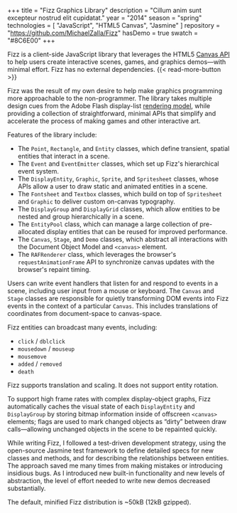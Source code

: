 +++
title = "Fizz Graphics Library"
description = "Cillum anim sunt excepteur nostrud elit cupidatat."
year = "2014"
season = "spring"
technologies = [
  "JavaScript",
  "HTML5 Canvas",
  "Jasmine"
]
repository = "https://github.com/MichaelZalla/Fizz"
hasDemo = true
swatch = "#8C6E00"
+++

Fizz is a client-side JavaScript library that leverages the HTML5 [Canvas API](https://developer.mozilla.org/en-US/docs/Web/HTML/Canvas) to help users create interactive scenes, games, and graphics demos—with minimal effort. Fizz has no external dependencies. {{< read-more-button >}}

Fizz was the result of my own desire to help make graphics programming more approachable to the non-programmer. The library takes multiple design cues from the Adobe Flash display-list [rendering model](https://help.adobe.com/en_US/as3/dev/WS5b3ccc516d4fbf351e63e3d118a9b90204-7e58.html), while providing a collection of straightforward, minimal APIs that simplify and accelerate the process of making games and other interactive art.

Features of the library include:

- The `Point`, `Rectangle`, and `Entity` classes, which define transient, spatial entities that interact in a scene.
- The `Event` and `EventEmitter` classes, which set up Fizz's hierarchical event system.
- The `DisplayEntity`, `Graphic`, `Sprite`, and `Spritesheet` classes, whose APIs allow a user to draw static and animated entities in a scene.
- The `Fontsheet` and `Textbox` classes, which build on top of `Spritesheet` and `Graphic` to deliver custom on-canvas typography.
- The `DisplayGroup` and `DisplayGrid` classes, which allow entities to be nested and group hierarchically in a scene.
- The `EntityPool` class, which can manage a large collection of pre-allocated display entities that can be reused for improved performance.
- The `Canvas`, `Stage`, and `Demo` classes, which abstract all interactions with the Document Object Model and `<canvas>` element.
- The `RAFRenderer` class, which leverages the browser's `requestAnimationFrame` API to synchronize canvas updates with the browser's repaint timing.

Users can write event handlers that listen for and respond to events in a scene, including user input from a mouse or keyboard. The `Canvas` and `Stage` classes are responsible for quietly transforming DOM events into Fizz events in the context of a particular `Canvas`. This includes translations of coordinates from document-space to canvas-space.

Fizz entities can broadcast many events, including:

- `click` / `dblclick`
- `mousedown` / `mouseup`
- `mousemove`
- `added` / `removed`
- `death`

Fizz supports translation and scaling. It does not support entity rotation.

To support high frame rates with complex display-object graphs, Fizz automatically caches the visual state of each `DisplayEntity` and `DisplayGroup` by storing bitmap information inside of offscreen `<canvas>` elements; flags are used to mark changed objects as “dirty” between draw calls—allowing unchanged objects in the scene to be repainted quickly.

While writing Fizz, I followed a test-driven development strategy, using the open-source Jasmine test framework to define detailed specs for new classes and methods, and for describing the relationships between entities. The approach saved me many times from making mistakes or introducing insidious bugs. As I introduced new built-in functionality and new levels of abstraction, the level of effort needed to write new demos decreased substantially.

The default, minified Fizz distribution is ~50kB (12kB gzipped).
